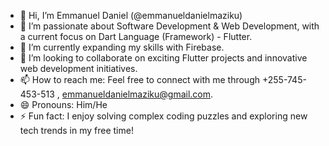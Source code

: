 - 👋 Hi, I’m Emmanuel Daniel (@emmanueldanielmaziku)
- 👀 I’m passionate about Software Development & Web Development, with a current focus on Dart Language (Framework) - Flutter.
- 🌱 I’m currently expanding my skills with Firebase.
- 💞️ I’m looking to collaborate on exciting Flutter projects and innovative web development initiatives.
- 📫 How to reach me: Feel free to connect with me through +255-745-453-513 , emmanueldanielmaziku@gmail.com.
- 😄 Pronouns: Him/He
- ⚡ Fun fact: I enjoy solving complex coding puzzles and exploring new tech trends in my free time!

<!---
emmanueldanielmaziku/emmanueldanielmaziku is a ✨ special ✨ repository because its `README.md` (this file) appears on your GitHub profile.
You can click the Preview link to take a look at your changes.
--->
